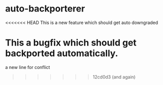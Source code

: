 # auto-backporterer

<<<<<<< HEAD
This is a new feature which should get auto downgraded

This a bugfix which should get backported automatically.
=======
a new line for conflict
>>>>>>> 12cd0d3 (and again)

